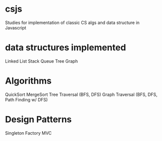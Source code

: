 csjs
====

Studies for implementation of classic CS algs and data structure in Javascript

data structures implemented
===========================

Linked List
Stack
Queue
Tree
Graph

Algorithms
==========
QuickSort
MergeSort
Tree Traversal (BFS, DFS)
Graph Traversal (BFS, DFS, Path Finding w/ DFS)


Design Patterns
===============
Singleton
Factory
MVC 